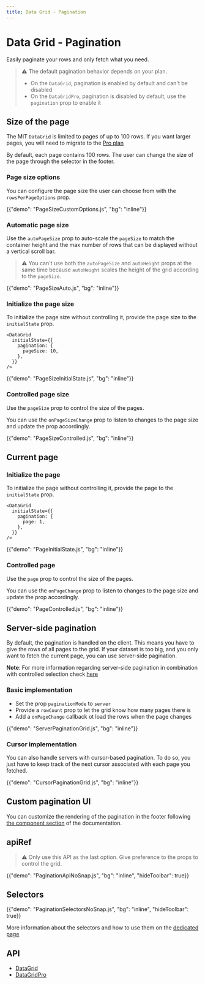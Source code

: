 ```yaml
---
title: Data Grid - Pagination
---
```


# Data Grid - Pagination

<p class="description">Easily paginate your rows and only fetch what you need.</p>

> ⚠️ The default pagination behavior depends on your plan.
>
> - On the `DataGrid`, pagination is enabled by default and can't be disabled
> - On the `DataGridPro`, pagination is disabled by default, use the `pagination` prop to enable it

## Size of the page

The MIT `DataGrid` is limited to pages of up to 100 rows. If you want larger pages, you will need to migrate to the [Pro plan](https://mui.com/store/items/material-ui-pro/)

By default, each page contains 100 rows. The user can change the size of the page through the selector in the footer.

### Page size options

You can configure the page size the user can choose from with the `rowsPerPageOptions` prop.

{{"demo": "PageSizeCustomOptions.js", "bg": "inline"}}

### Automatic page size

Use the `autoPageSize` prop to auto-scale the `pageSize` to match the container height and the max number of rows that can be displayed without a vertical scroll bar.

> ⚠️ You can't use both the `autoPageSize` and `autoHeight` props at the same time because `autoHeight` scales the height of the grid according to the `pageSize`.

{{"demo": "PageSizeAuto.js", "bg": "inline"}}

### Initialize the page size

To initialize the page size without controlling it, provide the page size to the `initialState` prop.

```tsx
<DataGrid
  initialState={{
    pagination: {
      pageSize: 10,
    },
  }}
/>
```

{{"demo": "PageSizeInitialState.js", "bg": "inline"}}

### Controlled page size

Use the `pageSize` prop to control the size of the pages.

You can use the `onPageSizeChange` prop to listen to changes to the page size and update the prop accordingly.

{{"demo": "PageSizeControlled.js", "bg": "inline"}}

## Current page

### Initialize the page

To initialize the page without controlling it, provide the page to the `initialState` prop.

```tsx
<DataGrid
  initialState={{
    pagination: {
      page: 1,
    },
  }}
/>
```

{{"demo": "PageInitialState.js", "bg": "inline"}}

### Controlled page

Use the `page` prop to control the size of the pages.

You can use the `onPageChange` prop to listen to changes to the page size and update the prop accordingly.

{{"demo": "PageControlled.js", "bg": "inline"}}

## Server-side pagination

By default, the pagination is handled on the client.
This means you have to give the rows of all pages to the grid.
If your dataset is too big, and you only want to fetch the current page, you can use server-side pagination.

**Note**: For more information regarding server-side pagination in combination with controlled selection check [here](/x/react-data-grid/selection/#usage-with-server-side-pagination)

### Basic implementation

- Set the prop `paginationMode` to `server`
- Provide a `rowCount` prop to let the grid know how many pages there is
- Add a `onPageChange` callback ot load the rows when the page changes

{{"demo": "ServerPaginationGrid.js", "bg": "inline"}}

### Cursor implementation

You can also handle servers with cursor-based pagination.
To do so, you just have to keep track of the next cursor associated with each page you fetched.

{{"demo": "CursorPaginationGrid.js", "bg": "inline"}}

## Custom pagination UI

You can customize the rendering of the pagination in the footer following [the component section](/x/react-data-grid/components/#pagination) of the documentation.

## apiRef [<span class="plan-pro"></span>](https://mui.com/store/items/material-ui-pro/)

> ⚠️ Only use this API as the last option. Give preference to the props to control the grid.

{{"demo": "PaginationApiNoSnap.js", "bg": "inline", "hideToolbar": true}}

## Selectors [<span class="plan-pro"></span>](https://mui.com/store/items/material-ui-pro/)

{{"demo": "PaginationSelectorsNoSnap.js", "bg": "inline", "hideToolbar": true}}

More information about the selectors and how to use them on the [dedicated page](/x/react-data-grid/state#access-the-state)

## API

- [DataGrid](/x/api/data-grid/data-grid/)
- [DataGridPro](/x/api/data-grid/data-grid-pro/)
